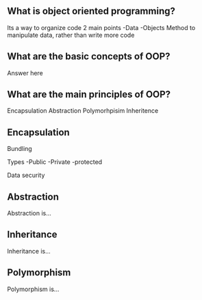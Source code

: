 ## What is object oriented programming?

Its a way to organize code
2 main points
    -Data 
    -Objects 
Method to manipulate data, rather than write more code

## What are the basic concepts of OOP?

Answer here

## What are the main principles of OOP?

Encapsulation
Abstraction
Polymorhpisim
Inheritence  

## Encapsulation

Bundling

Types
    -Public
    -Private
    -protected

Data security 

## Abstraction

Abstraction is...

## Inheritance

Inheritance is...

## Polymorphism

Polymorphism is...
